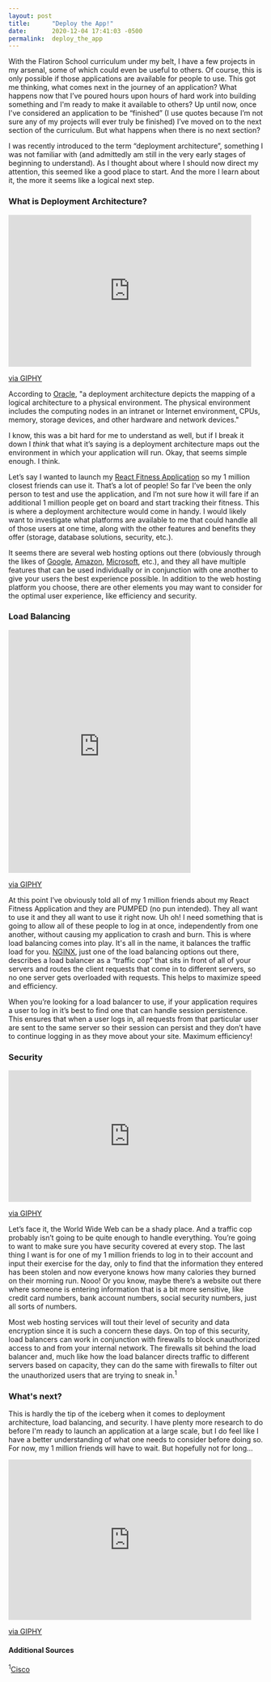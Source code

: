 ```yaml
---
layout: post
title:      "Deploy the App!"
date:       2020-12-04 17:41:03 -0500
permalink:  deploy_the_app
---
```



With the Flatiron School curriculum under my belt, I have a few projects in my arsenal, some of which could even be useful to others. Of course, this is only possible if those applications are available for people to use. This got me thinking, what comes next in the journey of an application? What happens now that I’ve poured hours upon hours of hard work into building something and I'm ready to make it available to others? Up until now, once I've considered an application to be “finished” (I use quotes because I’m not sure any of my projects will ever truly be finished) I’ve moved on to the next section of the curriculum. But what happens when there is no next section? 

I was recently introduced to the term “deployment architecture”, something I was not familiar with (and admittedly am still in the very early stages of beginning to understand). As I thought about where I should now direct my attention, this seemed like a good place to start. And the more I learn about it, the more it seems like a logical next step. 


### What is Deployment Architecture?

<iframe src="https://giphy.com/embed/SQgbkziuGrNxS" width="480" height="300" frameBorder="0" class="giphy-embed" allowFullScreen></iframe><p><a href="https://giphy.com/gifs/rocket-snail-SQgbkziuGrNxS">via GIPHY</a></p>

According to <a href="https://docs.oracle.com/cd/E19199-01/817-5759/dep_architect.html">Oracle</a>, "a deployment architecture depicts the mapping of a logical architecture to a physical environment. The physical environment includes the computing nodes in an intranet or Internet environment, CPUs, memory, storage devices, and other hardware and network devices."

I know, this was a bit hard for me to understand as well, but if I break it down I *think* that what it’s saying is a deployment architecture maps out the environment in which your application will run. Okay, that seems simple enough. I think.

Let’s say I wanted to launch my <a href="https://github.com/ahotchkin/react-fitness-frontend">React Fitness Application</a> so my 1 million closest friends can use it. That’s a lot of people! So far I’ve been the only person to test and use the application, and I’m not sure how it will fare if an additional 1 million people get on board and start tracking their fitness. This is where a deployment architecture would come in handy. I would likely want to investigate what platforms are available to me that could handle all of those users at one time, along with the other features and benefits they offer (storage, database solutions, security, etc.).

It seems there are several web hosting options out there (obviously through the likes of <a href="https://cloud.google.com/solutions/web-hosting">Google</a>, <a href="https://aws.amazon.com/">Amazon</a>, <a href="https://azure.microsoft.com/en-us/services/app-service/web/">Microsoft</a>, etc.), and they all have multiple features that can be used individually or in conjunction with one another to give your users the best experience possible. In addition to the web hosting platform you choose, there are other elements you may want to consider for the optimal user experience, like efficiency and security.


### Load Balancing

<iframe src="https://giphy.com/embed/yHKOzZnHZyjkY" width="360" height="480" frameBorder="0" class="giphy-embed" allowFullScreen></iframe><p><a href="https://giphy.com/gifs/yHKOzZnHZyjkY">via GIPHY</a></p>

At this point I’ve obviously told all of my 1 million friends about my React Fitness Application and they are PUMPED (no pun intended). They all want to use it and they all want to use it right now. Uh oh! I need something that is going to allow all of these people to log in at once, independently from one another, without causing my application to crash and burn. This is where load balancing comes into play. It's all in the name, it balances the traffic load for you. <a href="https://www.nginx.com/resources/glossary/load-balancing/">NGINX</a>, just one of the load balancing options out there, describes a load balancer as a “traffic cop” that sits in front of all of your servers and routes the client requests that come in to different servers, so no one server gets overloaded with requests. This helps to maximize speed and efficiency.

When you’re looking for a load balancer to use, if your application requires a user to log in it’s best to find one that can handle session persistence. This ensures that when a user logs in, all requests from that particular user are sent to the same server so their session can persist and they don’t have to continue logging in as they move about your site. Maximum efficiency!


### Security

<iframe src="https://giphy.com/embed/81xwEHX23zhvy" width="480" height="260" frameBorder="0" class="giphy-embed" allowFullScreen></iframe><p><a href="https://giphy.com/gifs/81xwEHX23zhvy">via GIPHY</a></p>

Let’s face it, the World Wide Web can be a shady place. And a traffic cop probably isn’t going to be quite enough to handle everything. You’re going to want to make sure you have security covered at every stop. The last thing I want is for one of my 1 million friends to log in to their account and input their exercise for the day, only to find that the information they entered has been stolen and now everyone knows how many calories they burned on their morning run. Nooo! Or you know, maybe there’s a website out there where someone is entering information that is a bit more sensitive, like credit card numbers, bank account numbers, social security numbers, just all sorts of numbers.

Most web hosting services will tout their level of security and data encryption since it is such a concern these days. On top of this security, load balancers can work in conjunction with firewalls to block unauthorized access to and from your internal network. The firewalls sit behind the load balancer and, much like how the load balancer directs traffic to different servers based on capacity, they can do the same with firewalls to filter out the unauthorized users that are trying to sneak in.<sup>1</sup>


### What's next?

This is hardly the tip of the iceberg when it comes to deployment architecture, load balancing, and security. I have plenty more research to do before I'm ready to launch an application at a large scale, but I do feel like I have a better understanding of what one needs to consider before doing so. For now, my 1 million friends will have to wait. But hopefully not for long...

<iframe src="https://giphy.com/embed/tXL4FHPSnVJ0A" width="480" height="317" frameBorder="0" class="giphy-embed" allowFullScreen></iframe><p><a href="https://giphy.com/gifs/kim-novak-tXL4FHPSnVJ0A">via GIPHY</a></p>

#### Additional Sources
<sup>1</sup><a href="https://www.cisco.com/c/en/us/td/docs/interfaces_modules/services_modules/csm/4-1-x/configuration/guide/icn/fwldbal.html#wp1037625">Cisco</a>



